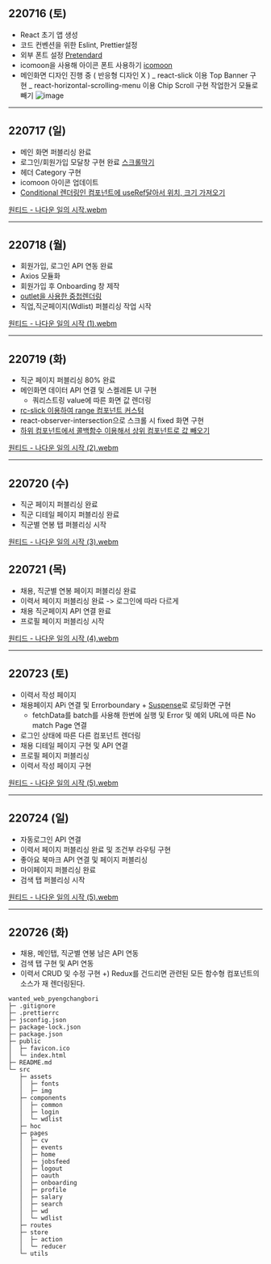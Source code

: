 ## 220716 (토)

-   React 초기 앱 생성
-   코드 컨벤션을 위한 Eslint, Prettier설정
-   외부 폰트 설정
    [Pretendard](https://cactus.tistory.com/306)
-   icomoon을 사용해 아이콘 폰트 사용하기
    [icomoon](https://icomoon.io/)
-   메인화면 디자인 진행 중 ( 반응형 디자인 X )
    _ react-slick 이용 Top Banner 구현
    _ react-horizontal-scrolling-menu 이용 Chip Scroll 구현
    작업한거 모듈로 빼기
    ![image](https://user-images.githubusercontent.com/14178811/179367247-a231a02d-6738-4d02-995e-156cd0aab6eb.png)

---

## 220717 (일)

-   메인 화면 퍼블리싱 완료
-   로그인/회원가입 모달창 구현 완료 [스크롤막기](https://joylee-developer.tistory.com/185)
-   헤더 Category 구현
-   icomoon 아이콘 업데이트
-   [Conditional 렌더링인 컴포넌트에 useRef달아서 위치, 크기 가져오기](https://stackoverflow.com/questions/58095183/how-to-use-ref-in-conditional-render)

[원티드 - 나다운 일의 시작.webm](https://user-images.githubusercontent.com/14178811/179425234-92de4c94-68ba-4153-bb39-ff2d995d0afc.webm)

---

## 220718 (월)

-   회원가입, 로그인 API 연동 완료
-   Axios 모듈화
-   회원가입 후 Onboarding 창 제작
-   [outlet을 사용한 중첩렌더링](https://velog.io/@reasonz/2022.07.14-%EB%A6%AC%EC%95%A1%ED%8A%B8-%EB%9D%BC%EC%9A%B0%ED%84%B0-%EC%A4%91%EC%B2%A9-%EB%9D%BC%EC%9A%B0%ED%8C%85-nested-routes-outlet)
-   직업,직군페이지(Wdlist) 퍼블리싱 작업 시작

[원티드 - 나다운 일의 시작 (1).webm](https://user-images.githubusercontent.com/14178811/179650552-0b9a414e-b879-4be2-83b3-a10938b72fe3.webm)

---

## 220719 (화)

-   직군 페이지 퍼블리싱 80% 완료
-   메인화면 데이터 API 연결 및 스켈레톤 UI 구현
    -   쿼리스트링 value에 따른 화면 값 렌더링
-   [rc-slick 이용하여 range 컴포넌트 커스텀](https://stackoverflow.com/questions/57689714/how-to-input-value-into-rc-slider-handle)
-   react-observer-intersection으로 스크롤 시 fixed 화면 구현
-   [하위 컴포넌트에서 콜백함수 이용해서 상위 컴포넌트로 값 빼오기](https://velog.io/@dudgks5846/React-State-%EB%81%8C%EC%96%B4%EC%98%AC%EB%A6%AC%EA%B8%B0)

[원티드 - 나다운 일의 시작 (2).webm](https://user-images.githubusercontent.com/14178811/179833775-c016a123-6189-41c6-8441-1d5a58befae4.webm)

---

## 220720 (수)

-   직군 페이지 퍼블리싱 완료
-   직군 디테일 페이지 퍼블리싱 완료
-   직군별 연봉 탭 퍼블리싱 시작

[원티드 - 나다운 일의 시작 (3).webm](https://user-images.githubusercontent.com/14178811/180084160-9bd2ab97-9c3e-4904-9c1a-352a06007584.webm)

## 220721 (목)

-   채용, 직군별 연봉 페이지 퍼블리싱 완료
-   이력서 페이지 퍼블리싱 완료 -> 로그인에 따라 다르게
-   채용 직군페이지 API 연결 완료
-   프로필 페이지 퍼블리싱 시작

[원티드 - 나다운 일의 시작 (4).webm](https://user-images.githubusercontent.com/14178811/180334129-75a50b91-9fc0-47d3-877e-ca2f326130a5.webm)

---

## 220723 (토)

-   이력서 작성 페이지
-   채용페이지 APi 연결 및 Errorboundary + [Suspense](https://ko.reactjs.org/docs/concurrent-mode-suspense.html)로 로딩화면 구현
    -   fetchData를 batch를 사용해 한번에 실행 및 Error 및 예외 URL에 따른 No match Page 연결
-   로그인 상태에 따른 다른 컴포넌트 렌더링
-   채용 디테일 페이지 구현 및 API 연결
-   프로필 페이지 퍼블리싱
-   이력서 작성 페이지 구현

[원티드 - 나다운 일의 시작 (5).webm](https://user-images.githubusercontent.com/14178811/180624501-03e19052-8220-4fc4-9552-5acd0cba288d.webm)

---

## 220724 (일)

-   자동로그인 API 연결
-   이력서 페이지 퍼블리싱 완료 및 조건부 라우팅 구현
-   좋아요 북마크 API 연결 및 페이지 퍼블리싱
-   마이페이지 퍼블리싱 완료
-   검색 탭 퍼블리싱 시작

[원티드 - 나다운 일의 시작 (5).webm](https://user-images.githubusercontent.com/14178811/180670996-6ad2491b-ee23-4edd-9e50-b2676d9a8c84.webm)

---

## 220726 (화)

-   채용, 메인탭, 직군별 연봉 남은 API 연동
-   검색 탭 구현 및 API 연동
-   이력서 CRUD 및 수정 구현
    +) Redux를 건드리면 관련된 모든 함수형 컴포넌트의 소스가 재 렌더링된다.

```
wanted_web_pyengchangbori
├─ .gitignore
├─ .prettierrc
├─ jsconfig.json
├─ package-lock.json
├─ package.json
├─ public
│  ├─ favicon.ico
│  └─ index.html
├─ README.md
└─ src
   ├─ assets
   │  ├─ fonts
   │  ├─ img
   ├─ components
   │  ├─ common
   │  ├─ login
   │  └─ wdlist
   ├─ hoc
   ├─ pages
   │  ├─ cv
   │  ├─ events
   │  ├─ home
   │  ├─ jobsfeed
   │  ├─ logout
   │  ├─ oauth
   │  ├─ onboarding
   │  ├─ profile
   │  ├─ salary
   │  ├─ search
   │  ├─ wd
   │  └─ wdlist
   ├─ routes
   ├─ store
   │  ├─ action
   │  └─ reducer
   └─ utils
```
